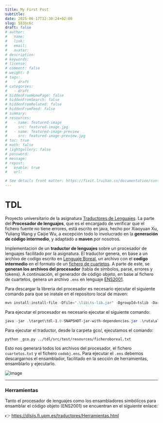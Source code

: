 ```yaml
---
title: My First Post
subtitle:
date: 2025-06-17T12:30:24+02:00
slug: 583bc6c
draft: false
# author:
#   name:
#   link:
#   email:
#   avatar:
# description:
# keywords:
# license:
# comment: false
# weight: 0
# tags:
#   - draft
# categories:
#   - draft
# hiddenFromHomePage: false
# hiddenFromSearch: false
# hiddenFromRelated: false
# hiddenFromFeed: false
# summary:
# resources:
#   - name: featured-image
#     src: featured-image.jpg
#   - name: featured-image-preview
#     src: featured-image-preview.jpg
# toc: true
# math: false
# lightgallery: false
# password:
# message:
# repost:
#   enable: true
#   url:

# See details front matter: https://fixit.lruihao.cn/documentation/content-management/introduction/#front-matter
---
```


<!--more-->

# TDL

Proyecto universitario de la asignatura [Traductores de Lenguajes](https://dlsiis.fi.upm.es/traductores/index.html). La parte del **Procesador de lenguajes**, que es el encargado de verificar que el fichero fuente no tiene errores, está escrito en java, hecho por Xiaoyuan Xu, Yuliang Wang y Caijie Wu, a excepción todo lo involucrado en la **generación de código intermedio**, y adaptado a **maven** por nosotros.

Implementacion de un **traductor de lenguajes** sobre un procesador de lenguajes facilitado por la asignatura. El traductor genera, en base a un archivo de codigo escrito en [Lenguaje Boreal](https://dlsiis.fi.upm.es/traductores/IntroBoreal.html), un archivo con el **codigo intermedio** en el formato de un [fichero de cuartetos](https://dlsiis.fi.upm.es/traductores/Documentos/formato_fichero_cuartetos.pdf). A parte de este, se **generan los archivos del procesador** (tabla de simbolos, parse, errores y tokens). A continuación, el generador de código objeto, en base al fichero de cuartetos, genera un archivo `.ens` en lenguaje [ENS2001](https://dlsiis.fi.upm.es/traductores/Documentos/ENS2001.pdf).


Para descargar la libreria del procesador es necesario ejecutar el siguiente comando para que se instale en el repositoro local de maven:

```powershell
mvn install:install-file -Dfile=".\lib\ts-lib.jar" -DgroupId=tslib -DartifactId=ts-lib -Dversion="1.0" -Dpackaging=jar
```


Para ejecutar el procesador es necesario ejecutar el siguiente comando:

```powershell
java -jar .\target\tdl-1.0-SNAPSHOT-jar-with-dependencies.jar .\ruta\al\ficheroBoreal.txt
```


Para ejecutar el traductor, desde la carpeta gco/, ejecutamos el comando:

```shell
python _gco.py ../tdl/src/test/resources/ficheroboreal.txt
```

Esto nos generará todos los archivos del procesador, el fichero `cuartetos.txt` y el fichero `codobj.ens`. Para ejecutar el `.ens` debemos descargarnos el ensamblador, facilitado en la sección de herramientas, ensamblarlo y ejecutarlo.

![image](https://github.com/user-attachments/assets/fd1847b4-8939-49d7-a02b-44e4a0d7d814)


---

### Herramientas

Tanto el procesador de lenguajes como los ensambladores simbólicos para ensamblar el código objeto (ENS2001) se encuentran en el siguiente enlace:

👉 https://dlsiis.fi.upm.es/traductores/Herramientas.html